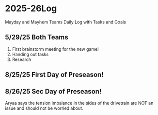 # 2025-26Log
Mayday and Mayhem Teams Daily Log with Tasks and Goals

## 5/29/25 Both Teams
1. First brainstorm meeting for the new game!
2. Handing out tasks
3. Research

## 8/25/25 First Day of Preseason!

## 8/26/25 Sec Day of Preseason!

Aryaa says the tension imbalance in the sides of the drivetrain are NOT an issue and should not be worried about.
